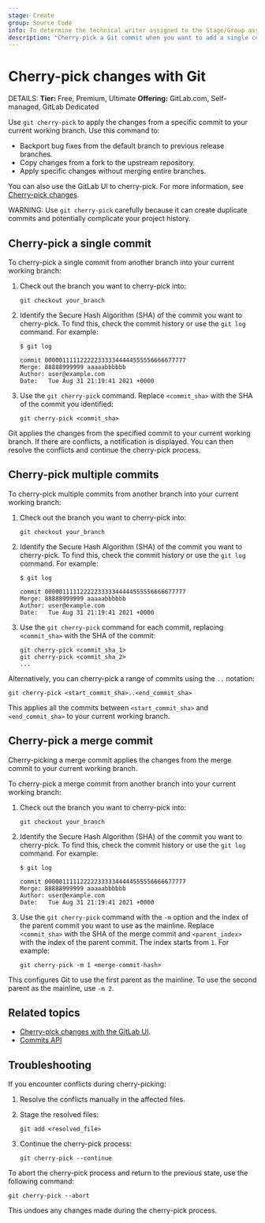```yaml
---
stage: Create
group: Source Code
info: To determine the technical writer assigned to the Stage/Group associated with this page, see https://handbook.gitlab.com/handbook/product/ux/technical-writing/#assignments
description: "Cherry-pick a Git commit when you want to add a single commit from one branch to another."
---
```


# Cherry-pick changes with Git

DETAILS:
**Tier:** Free, Premium, Ultimate
**Offering:** GitLab.com, Self-managed, GitLab Dedicated

Use `git cherry-pick` to apply the changes from a specific commit to your current
working branch. Use this command to:

- Backport bug fixes from the default branch to previous release branches.
- Copy changes from a fork to the upstream repository.
- Apply specific changes without merging entire branches.

You can also use the GitLab UI to cherry-pick. For more information,
see [Cherry-pick changes](../../user/project/merge_requests/cherry_pick_changes.md).

WARNING:
Use `git cherry-pick` carefully because it can create duplicate commits and potentially
complicate your project history.

## Cherry-pick a single commit

To cherry-pick a single commit from another branch into your current working branch:

1. Check out the branch you want to cherry-pick into:

   ```shell
   git checkout your_branch
   ```

1. Identify the Secure Hash Algorithm (SHA) of the commit you want to cherry-pick.
   To find this, check the commit history or use the `git log` command. For example:

   ```shell
   $ git log

   commit 0000011111222223333344444555556666677777
   Merge: 88888999999 aaaaabbbbbb
   Author: user@example.com
   Date:   Tue Aug 31 21:19:41 2021 +0000
    ```

1. Use the `git cherry-pick` command. Replace `<commit_sha>` with the SHA of
   the commit you identified:

   ```shell
   git cherry-pick <commit_sha>
   ```

Git applies the changes from the specified commit to your current working branch.
If there are conflicts, a notification is displayed. You can then resolve the
conflicts and continue the cherry-pick process.

## Cherry-pick multiple commits

To cherry-pick multiple commits from another branch into your current working branch:

1. Check out the branch you want to cherry-pick into:

   ```shell
   git checkout your_branch
   ```

1. Identify the Secure Hash Algorithm (SHA) of the commit you want to cherry-pick.
   To find this, check the commit history or use the `git log` command. For example:

   ```shell
   $ git log

   commit 0000011111222223333344444555556666677777
   Merge: 88888999999 aaaaabbbbbb
   Author: user@example.com
   Date:   Tue Aug 31 21:19:41 2021 +0000
    ```

1. Use the `git cherry-pick` command for each commit,
   replacing `<commit_sha>` with the SHA of the commit:

   ```shell
   git cherry-pick <commit_sha_1>
   git cherry-pick <commit_sha_2>
   ...
   ```

Alternatively, you can cherry-pick a range of commits using the `..` notation:

   ```shell
   git cherry-pick <start_commit_sha>..<end_commit_sha>
   ```

This applies all the commits between `<start_commit_sha>` and `<end_commit_sha>`
to your current working branch.

## Cherry-pick a merge commit

Cherry-picking a merge commit applies the changes from the merge commit to your current working branch.

To cherry-pick a merge commit from another branch into your current working branch:

1. Check out the branch you want to cherry-pick into:

   ```shell
   git checkout your_branch
   ```

1. Identify the Secure Hash Algorithm (SHA) of the commit you want to cherry-pick.
   To find this, check the commit history or use the `git log` command. For example:

   ```shell
   $ git log

   commit 0000011111222223333344444555556666677777
   Merge: 88888999999 aaaaabbbbbb
   Author: user@example.com
   Date:   Tue Aug 31 21:19:41 2021 +0000
    ```

1. Use the `git cherry-pick` command with the `-m` option and the index of the parent commit
   you want to use as the mainline. Replace `<commit_sha>` with the SHA of the merge commit
   and `<parent_index>` with the index of the parent commit. The index starts from `1`. For example:

   ```shell
   git cherry-pick -m 1 <merge-commit-hash>
   ```

This configures Git to use the first parent as the mainline. To use the second parent as the mainline, use `-m 2`.

## Related topics

- [Cherry-pick changes with the GitLab UI](../../user/project/merge_requests/cherry_pick_changes.md).
- [Commits API](../../api/commits.md#cherry-pick-a-commit)

## Troubleshooting

If you encounter conflicts during cherry-picking:

1. Resolve the conflicts manually in the affected files.
1. Stage the resolved files:

   ```shell
   git add <resolved_file>
   ```

1. Continue the cherry-pick process:

   ```shell
   git cherry-pick --continue
   ```

To abort the cherry-pick process and return to the previous state,
use the following command:

```shell
git cherry-pick --abort
```

This undoes any changes made during the cherry-pick process.
